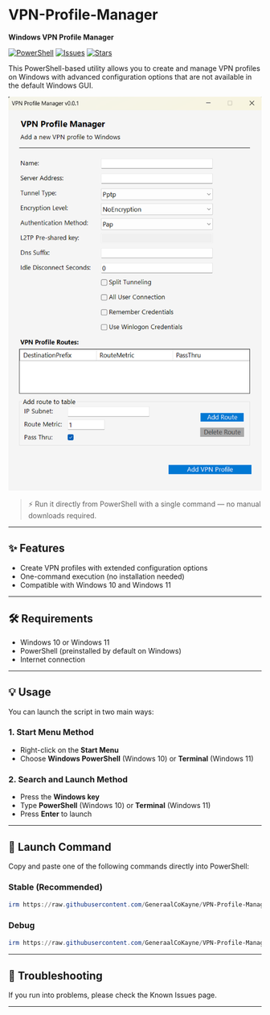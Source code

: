 # VPN-Profile-Manager  
**Windows VPN Profile Manager**  

[![PowerShell](https://img.shields.io/badge/PowerShell-5%2B-blue?logo=powershell&logoColor=white)](https://learn.microsoft.com/en-us/powershell/)  [![Issues](https://img.shields.io/github/issues/GeneraalCoKayne/VPN-Profile-Manager)](https://github.com/GeneraalCoKayne/VPN-Profile-Manager/issues)  [![Stars](https://img.shields.io/github/stars/GeneraalCoKayne/VPN-Profile-Manager?style=social)](https://github.com/GeneraalCoKayne/VPN-Profile-Manager/stargazers)  

This PowerShell-based utility allows you to create and manage VPN profiles on Windows with advanced configuration options that are not available in the default Windows GUI.  

![screen-install](https://raw.githubusercontent.com/GeneraalCoKayne/VPN-Profile-Manager/refs/heads/main/image.png)

> ⚡ Run it directly from PowerShell with a single command — no manual downloads required.  

---

## ✨ Features  
- Create VPN profiles with extended configuration options  
- One-command execution (no installation needed)  
- Compatible with Windows 10 and Windows 11  

---

## 🛠 Requirements

- Windows 10 or Windows 11
- PowerShell (preinstalled by default on Windows)
- Internet connection

---

## 💡 Usage  

You can launch the script in two main ways:  

### 1. **Start Menu Method**  
- Right-click on the **Start Menu**  
- Choose **Windows PowerShell** (Windows 10) or **Terminal** (Windows 11)  

### 2. **Search and Launch Method**  
- Press the **Windows key**  
- Type **PowerShell** (Windows 10) or **Terminal** (Windows 11)  
- Press **Enter** to launch  

---

## 🚀 Launch Command  

Copy and paste one of the following commands directly into PowerShell:  

### Stable (Recommended)  
```powershell
irm https://raw.githubusercontent.com/GeneraalCoKayne/VPN-Profile-Manager/refs/heads/main/VPN-Profile-Manager.ps1 | iex
```

### Debug
```powershell
irm https://raw.githubusercontent.com/GeneraalCoKayne/VPN-Profile-Manager/refs/heads/main/VPN-Profile-Manager.ps1 -Debug | iex
```

---

## 🐞 Troubleshooting

If you run into problems, please check the Known Issues page.

---
